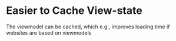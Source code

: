 # Easier to Cache View-state

The viewmodel can be cached, which e.g., improves loading time if websites are based on viewmodels

